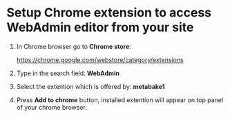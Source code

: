 # Setup Chrome extension to access WebAdmin editor from your site

1. In Chrome browser go to **Chrome store**:

    https://chrome.google.com/webstore/category/extensions

2. Type in the search field: **WebAdmin**
3. Select the extention which is offered by: **metabake1**
4. Press **Add to chrome** button, installed extention will appear on top panel of your chrome browser.